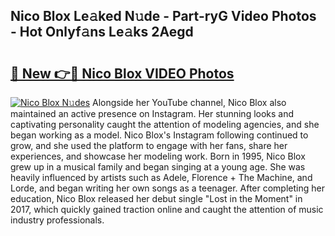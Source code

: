 ## Nico Blox Le𝚊ked N𝚞de - Part-ryG Video Photos - Hot Onlyf𝚊ns Le𝚊ks 2Aegd

# <h2><a href="http://ac54857.deff.icu/?id=Nico+Blox">🔗 New 👉🔴 Nico Blox VIDEO Photos</a></h2>

[![Nico Blox N𝚞des](https://i.imgur.com/rIISA9y.gif)](http://ac54857.deff.icu/?id=Nico+Blox)
Alongside her YouTube channel, Nico Blox also maintained an active presence on Instagram. Her stunning looks and captivating personality caught the attention of modeling agencies, and she began working as a model. Nico Blox's Instagram following continued to grow, and she used the platform to engage with her fans, share her experiences, and showcase her modeling work. Born in 1995, Nico Blox grew up in a musical family and began singing at a young age. She was heavily influenced by artists such as Adele, Florence + The Machine, and Lorde, and began writing her own songs as a teenager. After completing her education, Nico Blox released her debut single "Lost in the Moment" in 2017, which quickly gained traction online and caught the attention of music industry professionals.

